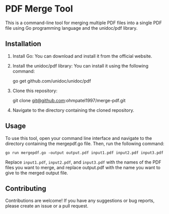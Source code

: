 # PDF Merge Tool

This is a command-line tool for merging multiple PDF files into a single PDF file using Go programming language and the unidoc/pdf library.


## Installation

1. Install Go: You can download and install it from the official website.

2. Install the unidoc/pdf library: You can install it using the following command:

     
    go get github.com/unidoc/unidoc/pdf


3. Clone this repository:


    git clone git@github.com:ohmpatel1997/merge-pdf.git

4. Navigate to the directory containing the cloned repository.

## Usage

To use this tool, open your command line interface and navigate to the directory containing the mergepdf.go file. Then, run the following command:

    go run mergepdf.go -output output.pdf input1.pdf input2.pdf input3.pdf

Replace `input1.pdf`, `input2.pdf`, and `input3.pdf` with the names of the PDF files you want to merge, and replace output.pdf with the name you want to give to the merged output file.

## Contributing

Contributions are welcome! If you have any suggestions or bug reports, please create an issue or a pull request.


